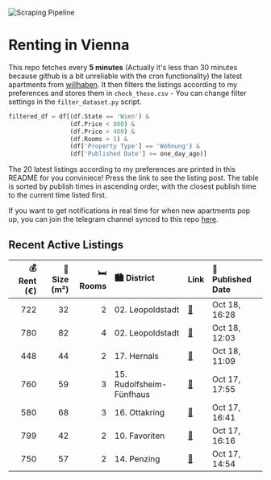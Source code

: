 ![Scraping Pipeline](https://github.com/AthomsG/renting-in-vienna/actions/workflows/run_pipeline.yml/badge.svg)


# Renting in Vienna

This repo fetches every **5 minutes** (Actually it's less than 30 minutes because github is a bit unreliable with the cron functionality) the latest apartments from [willhaben](https://www.willhaben.at/).
It then filters the listings according to my preferences and stores them in `check_these.csv` - You can change filter settings in the `filter_dataset.py` script.

```python
filtered_df = df[(df.State == 'Wien') & 
                 (df.Price < 800) &
                 (df.Price > 400) &
                 (df.Rooms > 1) &
                 (df['Property Type'] == 'Wohnung') &
                 (df['Published Date'] >= one_day_ago)]
```

The 20 latest listings according to my preferences are printed in this README for you conviniece! Press the link to see the listing post.
The table is sorted by publish times in ascending order, with the closest publish time to the current time listed first.

If you want to get notifications in real time for when new apartments pop up, you can join the telegram channel synced to this repo [here](https://t.me/+1HPAYOf5BSsyNTlk).

## Recent Active Listings

|   💰 Rent (€) |   📏 Size (m²) |   🛏️ Rooms | 🏙️ District              | Link                                                                                                                                                                                                                                                           | 📅 Published Date   |
|-------------:|--------------:|-----------:|:-------------------------|:---------------------------------------------------------------------------------------------------------------------------------------------------------------------------------------------------------------------------------------------------------------|:-------------------|
|          722 |            32 |          2 | 02. Leopoldstadt         | [🔗](https://www.willhaben.at/iad/immobilien/d/mietwohnungen/wien/wien-1020-leopoldstadt/die-zimmerei-%7C-m%C3%B6blierte-2-zimmer-wohnung-mit-balkon-in-der-leopoldstadt-%7C-2nd-district-%7C-maxi-bude-1893604330/)                                            | Oct 18, 16:28      |
|          780 |            82 |          4 | 02. Leopoldstadt         | [🔗](https://www.willhaben.at/iad/immobilien/d/mietwohnungen/wien/wien-1020-leopoldstadt/gemeinde-wohnung-direkt-vergabe-1446389510/)                                                                                                                           | Oct 18, 12:03      |
|          448 |            44 |          2 | 17. Hernals              | [🔗](https://www.willhaben.at/iad/immobilien/d/mietwohnungen/wien/wien-1170-hernals/2-zimmer-gemeindewohnung-im-17.-bezirk-1556825825/)                                                                                                                         | Oct 18, 11:09      |
|          760 |            59 |          3 | 15. Rudolfsheim-Fünfhaus | [🔗](https://www.willhaben.at/iad/immobilien/d/mietwohnungen/wien/wien-1150-rudolfsheim-f%C3%BCnfhaus/provisionsfrei-f%C3%BCr-den-mieter%21-huglgasse-n%C3%A4chst-u3-altbaumiete-59m%C2%B2-komplettk%C3%BCche-wg-eignung%21-studenten-bevorzugt%21-2142217077/) | Oct 17, 17:55      |
|          580 |            68 |          3 | 16. Ottakring            | [🔗](https://www.willhaben.at/iad/immobilien/d/mietwohnungen/wien/wien-1160-ottakring/gemeinde-wohnung-.-vormerkschein-bis-ende-2024-780354406/)                                                                                                                | Oct 17, 16:41      |
|          799 |            42 |          2 | 10. Favoriten            | [🔗](https://www.willhaben.at/iad/immobilien/d/mietwohnungen/wien/wien-1100-favoriten/n%C3%A4he-waldm%C3%BCllerpark-%7C-helle-2-zimmer-wohnung---ideal-f%C3%BCr-singles%21-2061238125/)                                                                         | Oct 17, 16:16      |
|          750 |            57 |          2 | 14. Penzing              | [🔗](https://www.willhaben.at/iad/immobilien/d/mietwohnungen/wien/wien-1140-penzing/nachmieter-gesucht--1140-wien--sch%C3%B6ne-2-zimmer-wohnung-in-top-lage--unbefristet-2084334689/)                                                                           | Oct 17, 14:54      |
